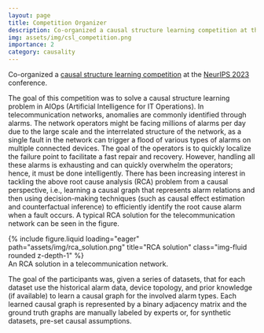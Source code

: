 ```yaml
---
layout: page
title: Competition Organizer
description: Co-organized a causal structure learning competition at the NeurIPS 2023 conference.
img: assets/img/csl_competition.png
importance: 2
category: causality
---
```


Co-organized a [causal structure learning competition](https://gcastle-hub.github.io/csl-competition/) at the [NeurIPS 2023](https://nips.cc/virtual/2023/competition/66582) conference.

The goal of this competition was to solve a causal structure learning problem in AIOps (Artificial Intelligence for IT Operations). In telecommunication networks, anomalies are commonly identified through alarms. The network operators might be facing millions of alarms per day due to the large scale and the interrelated structure of the network, as a single fault in the network can trigger a flood of various types of alarms on multiple connected devices. The goal of the operators is to quickly localize the failure point to facilitate a fast repair and recovery. However, handling all these alarms is exhausting and can quickly overwhelm the operators; hence, it must be done intelligently. There has been increasing interest in tackling the above root cause analysis (RCA) problem from a causal perspective, i.e., learning a causal graph that represents alarm relations and then using decision-making techniques (such as causal effect estimation and counterfactual inference) to efficiently identify the root cause alarm when a fault occurs. A typical RCA solution for the telecommunication network can be seen in the figure.

<div class="row">
    <div class="col-sm mt-3 mt-md-0">
        {% include figure.liquid loading="eager" path="assets/img/rca_solution.png" title="RCA solution" class="img-fluid rounded z-depth-1" %}
    </div>
</div>
<div class="caption">
    An RCA solution in a telecommunication network.
</div>

The goal of the participants was, given a series of datasets, that for each dataset use the historical alarm data, device topology, and prior knowledge (if available) to learn a causal graph for the involved alarm types. Each learned causal graph is represented by a binary adjacency matrix and the ground truth graphs are manually labeled by experts or, for synthetic datasets, pre-set causal assumptions.
